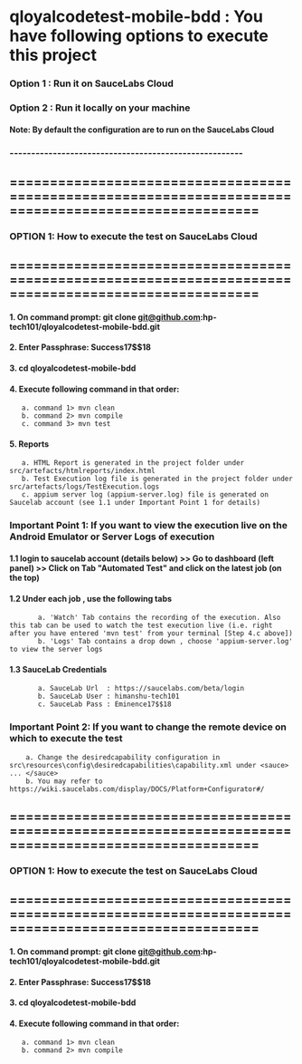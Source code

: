 # qloyalcodetest-mobile-bdd : You have following options to execute this project <br/>
### Option 1 : Run it on SauceLabs Cloud <br/>
### Option 2 : Run it locally on your machine <br/>
#### Note: By default the configuration are to run on the SauceLabs Cloud
### ------------------------------------------------------
## ===================================================================================================== <br/>
### OPTION 1: How to execute the test on SauceLabs Cloud <br/>
## ===================================================================================================== <br/>

#### 1. On command prompt: git clone git@github.com:hp-tech101/qloyalcodetest-mobile-bdd.git <br/>
#### 2. Enter Passphrase: Success17$$18 <br/>
#### 3. cd qloyalcodetest-mobile-bdd <br/>
#### 4. Execute following command in that order: <br/>
       a. command 1> mvn clean 
       b. command 2> mvn compile 
       c. command 3> mvn test 
#### 5. Reports <br/>
       a. HTML Report is generated in the project folder under src/artefacts/htmlreports/index.html 
       b. Test Execution log file is generated in the project folder under src/artefacts/logs/TestExecution.logs 
       c. appium server log (appium-server.log) file is generated on Saucelab account (see 1.1 under Important Point 1 for details)
       
### Important Point 1: If you want to view the execution live on the Android Emulator or Server Logs of execution 
#### 1.1 login to saucelab account (details below) >> Go to dashboard (left panel) >> Click on Tab "Automated Test" and click on the latest job (on the top)
#### 1.2 Under each job , use the following tabs
           a. 'Watch' Tab contains the recording of the execution. Also this tab can be used to watch the test execution live (i.e. right after you have entered 'mvn test' from your terminal [Step 4.c above]) 
           b. 'Logs' Tab contains a drop down , choose 'appium-server.log' to view the server logs
#### 1.3 SauceLab Credentials
           a. SauceLab Url  : https://saucelabs.com/beta/login
           b. SauceLab User : himanshu-tech101
           c. SauceLab Pass : Eminence17$$18

### Important Point 2: If you want to change the remote device on which to execute the test 
        a. Change the desiredcapability configuration in src\resources\config\desiredcapabilities\capability.xml under <sauce> ... </sauce>
        b. You may refer to https://wiki.saucelabs.com/display/DOCS/Platform+Configurator#/
       
## ===================================================================================================== <br/>     
### OPTION 1: How to execute the test on SauceLabs Cloud <br/>
## ===================================================================================================== <br/>

#### 1. On command prompt: git clone git@github.com:hp-tech101/qloyalcodetest-mobile-bdd.git <br/>
#### 2. Enter Passphrase: Success17$$18 <br/>
#### 3. cd qloyalcodetest-mobile-bdd <br/>
#### 4. Execute following command in that order: <br/>
       a. command 1> mvn clean 
       b. command 2> mvn compile 

